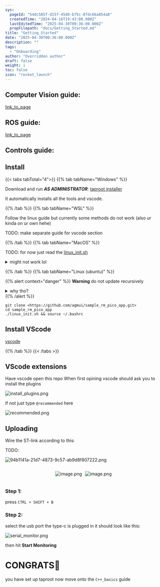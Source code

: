 ```yaml
---
sys:
  pageId: "54dc585f-d15f-45d0-b75c-8fdc66a854a8"
  createdTime: "2024-04-16T19:43:00.000Z"
  lastEditedTime: "2025-04-30T00:36:00.000Z"
  propFilepath: "docs/Getting_Started.md"
title: "Getting_Started"
date: "2025-04-30T00:36:00.000Z"
description: ""
tags:
  - "Onboarding"
author: "Overridden author"
draft: false
weight: 1
toc: false
icon: "rocket_launch"
---
```


## Computer Vision guide:

[link_to_page](86d45bc0-388b-4d26-8848-44f255f73d0e)

## ROS guide:

[link_to_page](3c76c1de-ec8f-46d6-8b0a-294005edc2d5)

## Controls guide:

## Install

{{< tabs tabTotal="4">}}
{{% tab tabName="Windows" %}}

Download and run _**AS ADMINISTRATOR**_: [taproot installer](https://github.com/Thornbots/TeachingFreshies/releases/tag/1.0)

It automatically installs all the tools and vscode.

{{% /tab %}}
{{% tab tabName="WSL" %}}

Follow the linux guide but currently some methods do not work (also ur kinda on ur own hehe)

TODO: make separate guide for vscode section

{{% /tab %}}
{{% tab tabName="MacOS" %}}

TODO: for now just read the [linux_init.sh](https://github.com/agmui/sample_rm_pico_app/blob/main/linux_init.sh)

<details>
<summary>might not work lol</summary>

`brew install libusb pkg-config`

Next install: [vscode](https://code.visualstudio.com/Download)

</details>

{{% /tab %}}
{{% tab tabName="Linux (ubuntu)" %}}

{{% alert context="danger" %}}
**Warning** do not update recursively
<details>
<summary>why tho?</summary>
There are some submodules that may go on for a while (like tinyusb) and I highly
recommend you don't need to get them.
If you want to see what submodules I update just look in `linux_init.sh`
</details>
{{% /alert %}}

```shell
git clone <https://github.com/agmui/sample_rm_pico_app.git>
cd sample_rm_pico_app
./linux_init.sh && source ~/.bashrc
```

## Install VScode

[vscode](https://code.visualstudio.com/Download)

{{% /tab %}}
{{< /tabs >}}

## VScode extensions

Have vscode open this repo
When first opining vscode should ask you to install the plugins

![install_plugins.png](https://prod-files-secure.s3.us-west-2.amazonaws.com/d518164a-d88e-44d1-a4ee-3adb3bd8bce0/89bd30f0-1825-4e77-867b-0a41ce370880/install_plugins.png?X-Amz-Algorithm=AWS4-HMAC-SHA256&X-Amz-Content-Sha256=UNSIGNED-PAYLOAD&X-Amz-Credential=ASIAZI2LB466WWW2MFR4%2F20250804%2Fus-west-2%2Fs3%2Faws4_request&X-Amz-Date=20250804T081441Z&X-Amz-Expires=3600&X-Amz-Security-Token=IQoJb3JpZ2luX2VjEAcaCXVzLXdlc3QtMiJGMEQCIGo1E8TcUO23gpwT%2B2rjWEj38R2DBsClRlXKOgzGRd7qAiAzkJ4vflfi%2FPKo%2FOCGBgHjxEfg3am23iUpHY3opdwctyr%2FAwhAEAAaDDYzNzQyMzE4MzgwNSIMURqCvEEXWJm3UDX0KtwDk%2BTGBQT2y1jAXBFRbUnhdv%2FLlFk2OU2TVeqYL8o9E5GbFtBhsZ23KWLJHsjZxcK5R9l%2FMEhWvXWDAYTsnjnKgUME6PiqwPTZ%2Btp1Nrvl%2BWh0wWoXoZu1k1M50RLq2rzfULtUEAH8VTLPWZhuTsW9Sr%2Fw41o%2BwPs6v%2FYd%2Fdbrg9XEe%2Fl37Y2HbGGPP1t3F3%2BWSguXzDhWHENZX7LwU3njEfmUwwMA2krZ%2BS47CyS19WZleQgRk4e4e%2B4%2FbMLliPD4FCmXPQqlxpzMeCQv%2FZhWo8vony0o9ceRlWRa3wdptBbd5aPpqAcN2636nH1xM2cY%2B04XXQ8lErHY81jbf8OTEylpFX40AHuf8LM29gh9ev2AQ6dxKpOTPmY8%2FhXzaHsGSWZ5JWf1%2Be9UlWjIvJPxxA3dD321u3ZqGxSSxBuZ7NzO6t1t8CtSCBcMf2ByI3HEge5hrgxOZAhaGcpgjfu1%2Ff7%2FLtQEDk5BbUuYfJwWSCq6faJJFU3MsOcoS18g3CfNHnwv49Tg0%2BWIHjxDpFaSnVbN8noRcrwP4PlvWIB2QeEIsgOhPJdpDZWBa%2FAt6XdO2AACyn4bxD07IhwcBys6cNkElvzV4jO3d2kpqU6SI4afqhNOaq%2Fv2P%2BbhikwpLfBxAY6pgF3147%2FLEpRd%2FLT%2Bu%2BQS1oQOg7OYklJCm3Nxp9q1Ny0wOQJ0pxdVx2VUmCLMdLrkTL7UpP%2FcazA7tbZLH4UUbS%2FM337aTpd1%2FgzgJpp%2F0aiSIucLDnV9qng875Up0wskQoA5RrsL04fecZ0Y9LDr%2BEM35b716oRh0XGdMWt%2BNtU19vShqker6kkzRGjgK2hqTbKhnQvI0YLPHmcrL%2FKiNJZuE37iOsq&X-Amz-Signature=4a411539c98afdca8f42ddb3b47702331b53e8caae0fccf82d9d0e4ee13b6d46&X-Amz-SignedHeaders=host&x-amz-checksum-mode=ENABLED&x-id=GetObject)

If not just type `@recommended` here  

![recommended.png](https://prod-files-secure.s3.us-west-2.amazonaws.com/d518164a-d88e-44d1-a4ee-3adb3bd8bce0/61e661e9-5d85-4dfc-be0d-8d2097a5e793/recommended.png?X-Amz-Algorithm=AWS4-HMAC-SHA256&X-Amz-Content-Sha256=UNSIGNED-PAYLOAD&X-Amz-Credential=ASIAZI2LB466WWW2MFR4%2F20250804%2Fus-west-2%2Fs3%2Faws4_request&X-Amz-Date=20250804T081441Z&X-Amz-Expires=3600&X-Amz-Security-Token=IQoJb3JpZ2luX2VjEAcaCXVzLXdlc3QtMiJGMEQCIGo1E8TcUO23gpwT%2B2rjWEj38R2DBsClRlXKOgzGRd7qAiAzkJ4vflfi%2FPKo%2FOCGBgHjxEfg3am23iUpHY3opdwctyr%2FAwhAEAAaDDYzNzQyMzE4MzgwNSIMURqCvEEXWJm3UDX0KtwDk%2BTGBQT2y1jAXBFRbUnhdv%2FLlFk2OU2TVeqYL8o9E5GbFtBhsZ23KWLJHsjZxcK5R9l%2FMEhWvXWDAYTsnjnKgUME6PiqwPTZ%2Btp1Nrvl%2BWh0wWoXoZu1k1M50RLq2rzfULtUEAH8VTLPWZhuTsW9Sr%2Fw41o%2BwPs6v%2FYd%2Fdbrg9XEe%2Fl37Y2HbGGPP1t3F3%2BWSguXzDhWHENZX7LwU3njEfmUwwMA2krZ%2BS47CyS19WZleQgRk4e4e%2B4%2FbMLliPD4FCmXPQqlxpzMeCQv%2FZhWo8vony0o9ceRlWRa3wdptBbd5aPpqAcN2636nH1xM2cY%2B04XXQ8lErHY81jbf8OTEylpFX40AHuf8LM29gh9ev2AQ6dxKpOTPmY8%2FhXzaHsGSWZ5JWf1%2Be9UlWjIvJPxxA3dD321u3ZqGxSSxBuZ7NzO6t1t8CtSCBcMf2ByI3HEge5hrgxOZAhaGcpgjfu1%2Ff7%2FLtQEDk5BbUuYfJwWSCq6faJJFU3MsOcoS18g3CfNHnwv49Tg0%2BWIHjxDpFaSnVbN8noRcrwP4PlvWIB2QeEIsgOhPJdpDZWBa%2FAt6XdO2AACyn4bxD07IhwcBys6cNkElvzV4jO3d2kpqU6SI4afqhNOaq%2Fv2P%2BbhikwpLfBxAY6pgF3147%2FLEpRd%2FLT%2Bu%2BQS1oQOg7OYklJCm3Nxp9q1Ny0wOQJ0pxdVx2VUmCLMdLrkTL7UpP%2FcazA7tbZLH4UUbS%2FM337aTpd1%2FgzgJpp%2F0aiSIucLDnV9qng875Up0wskQoA5RrsL04fecZ0Y9LDr%2BEM35b716oRh0XGdMWt%2BNtU19vShqker6kkzRGjgK2hqTbKhnQvI0YLPHmcrL%2FKiNJZuE37iOsq&X-Amz-Signature=7ab90811a760683425c540d0b0348fec4db0302e269ff01c51a8c719c3a184bb&X-Amz-SignedHeaders=host&x-amz-checksum-mode=ENABLED&x-id=GetObject)

## Uploading

Wire the ST-link according to this:

TODO:

![94b1141a-21d7-4873-9c57-ab9d8f807222.png](https://prod-files-secure.s3.us-west-2.amazonaws.com/d518164a-d88e-44d1-a4ee-3adb3bd8bce0/e5fad17d-ab82-4300-9f4c-505ab4b1202c/94b1141a-21d7-4873-9c57-ab9d8f807222.png?X-Amz-Algorithm=AWS4-HMAC-SHA256&X-Amz-Content-Sha256=UNSIGNED-PAYLOAD&X-Amz-Credential=ASIAZI2LB466WWW2MFR4%2F20250804%2Fus-west-2%2Fs3%2Faws4_request&X-Amz-Date=20250804T081441Z&X-Amz-Expires=3600&X-Amz-Security-Token=IQoJb3JpZ2luX2VjEAcaCXVzLXdlc3QtMiJGMEQCIGo1E8TcUO23gpwT%2B2rjWEj38R2DBsClRlXKOgzGRd7qAiAzkJ4vflfi%2FPKo%2FOCGBgHjxEfg3am23iUpHY3opdwctyr%2FAwhAEAAaDDYzNzQyMzE4MzgwNSIMURqCvEEXWJm3UDX0KtwDk%2BTGBQT2y1jAXBFRbUnhdv%2FLlFk2OU2TVeqYL8o9E5GbFtBhsZ23KWLJHsjZxcK5R9l%2FMEhWvXWDAYTsnjnKgUME6PiqwPTZ%2Btp1Nrvl%2BWh0wWoXoZu1k1M50RLq2rzfULtUEAH8VTLPWZhuTsW9Sr%2Fw41o%2BwPs6v%2FYd%2Fdbrg9XEe%2Fl37Y2HbGGPP1t3F3%2BWSguXzDhWHENZX7LwU3njEfmUwwMA2krZ%2BS47CyS19WZleQgRk4e4e%2B4%2FbMLliPD4FCmXPQqlxpzMeCQv%2FZhWo8vony0o9ceRlWRa3wdptBbd5aPpqAcN2636nH1xM2cY%2B04XXQ8lErHY81jbf8OTEylpFX40AHuf8LM29gh9ev2AQ6dxKpOTPmY8%2FhXzaHsGSWZ5JWf1%2Be9UlWjIvJPxxA3dD321u3ZqGxSSxBuZ7NzO6t1t8CtSCBcMf2ByI3HEge5hrgxOZAhaGcpgjfu1%2Ff7%2FLtQEDk5BbUuYfJwWSCq6faJJFU3MsOcoS18g3CfNHnwv49Tg0%2BWIHjxDpFaSnVbN8noRcrwP4PlvWIB2QeEIsgOhPJdpDZWBa%2FAt6XdO2AACyn4bxD07IhwcBys6cNkElvzV4jO3d2kpqU6SI4afqhNOaq%2Fv2P%2BbhikwpLfBxAY6pgF3147%2FLEpRd%2FLT%2Bu%2BQS1oQOg7OYklJCm3Nxp9q1Ny0wOQJ0pxdVx2VUmCLMdLrkTL7UpP%2FcazA7tbZLH4UUbS%2FM337aTpd1%2FgzgJpp%2F0aiSIucLDnV9qng875Up0wskQoA5RrsL04fecZ0Y9LDr%2BEM35b716oRh0XGdMWt%2BNtU19vShqker6kkzRGjgK2hqTbKhnQvI0YLPHmcrL%2FKiNJZuE37iOsq&X-Amz-Signature=c59cbc88ca1f6bd7fbf6c34187a0dc79b1111c18c9ec8f30fd1da94577f14161&X-Amz-SignedHeaders=host&x-amz-checksum-mode=ENABLED&x-id=GetObject)

<div style="display: flex;flex-direction: row; column-gap:10px; max-width: 630px;justify-content: center;">
<div>

![image.png](https://prod-files-secure.s3.us-west-2.amazonaws.com/d518164a-d88e-44d1-a4ee-3adb3bd8bce0/210ecb78-1116-4d7b-b9b7-2292f66fa2c2/image.png?X-Amz-Algorithm=AWS4-HMAC-SHA256&X-Amz-Content-Sha256=UNSIGNED-PAYLOAD&X-Amz-Credential=ASIAZI2LB4665225GW2H%2F20250804%2Fus-west-2%2Fs3%2Faws4_request&X-Amz-Date=20250804T081443Z&X-Amz-Expires=3600&X-Amz-Security-Token=IQoJb3JpZ2luX2VjEAcaCXVzLXdlc3QtMiJHMEUCIAtSBtolZkC6l9TzaFsfizc9tZL%2Ba2dWqPIr8ryi97y%2FAiEA%2BjFBAohlS5Y0P4EWmkkvr1rWtjW16ki0f0uQFdJSG8Eq%2FwMIQBAAGgw2Mzc0MjMxODM4MDUiDJKcocJmA21z6WnJYyrcAxggtmaKMj%2F3JyjlBowqwiq%2FUNhcuBtSa8I%2BgQq64r5o8Up49mTD525rXjkBX36HNTTFGgpIMrMY754F16QnYCawOv%2F0%2BYGfGFdlA3uJd%2F2VlL6bgxQ2g2MoXcEjGBsUyIWb0BIS3nlHlbtx48ncPO4XHgaDNXv66wuuytwIf4NsFxmFk%2F4TeDFnMz7fL9edub72Ju7ARH9%2BWE61YooFFMJ5anR2D4xnz9mbnCFz5izSGgljLpIPAdhGPU3deru9m%2F61Ap6O4328c%2BnSc%2BYShr1DJE1bc%2FsHUW6sQjQbM%2BwJ2knRIcMOCdMVTu4jyMzNncTQ249JB8lS7XFZa%2FT4glB0o6a7TKLz%2BXiju9p8hjjgyzWThkWY%2FsSiAQ0AIpHfs7nW9qAFBvUurwCuEeZgBmEMqedp%2Bk7fAVDdtWAGYBvBWqNfMtdZn7UJJk5edEJa0lmeRfJEvAnfLhUleMzBY0%2FD5WGqO14ZKe1x2E%2BVsDZpoZPT1pxIfCAfY6LcYBLmRLPOUFCpPF7Gap1KTpREGhsrvNSB%2Ft5MERtUyviGf5I167tZ1ZyqRLJhh19UHq%2FR34kQf1sFqi7ZxTqZVpL7yzJoub%2FQa7imlLt%2FRQjzWm%2FrF%2FAfVPRDfOpJxkxVMLa4wcQGOqUBAnladep9L6nkwAM%2BdrPL8mhoAl3voKOLSaV5%2B55WqnUiaKoDEKbKiCsKSxz3iauFQciMm1hYIyMq2kv3FUy2Oxi7o4J6ywcLE%2Fpil3lAsIxecXMo87uXNr%2BWS%2FilYsbOzaFlreGvRIFt09DAWOCrg%2BQ2AUqgPJKAxaVCWk565sr84esWSUExjdPCU7rHO55pL9JPcXfX6C7fSrnXSWMnrkIgr%2Bw4&X-Amz-Signature=27a13d71199bc0aefd7943ac8e2b61068e255d5b66ae9dbda70889c4fc9af638&X-Amz-SignedHeaders=host&x-amz-checksum-mode=ENABLED&x-id=GetObject)

</div>
<div>

![image.png](https://prod-files-secure.s3.us-west-2.amazonaws.com/d518164a-d88e-44d1-a4ee-3adb3bd8bce0/33a0fd0f-8ca6-4a86-8e09-26e95ded1fff/image.png?X-Amz-Algorithm=AWS4-HMAC-SHA256&X-Amz-Content-Sha256=UNSIGNED-PAYLOAD&X-Amz-Credential=ASIAZI2LB466WKDZ4YIF%2F20250804%2Fus-west-2%2Fs3%2Faws4_request&X-Amz-Date=20250804T081443Z&X-Amz-Expires=3600&X-Amz-Security-Token=IQoJb3JpZ2luX2VjEAcaCXVzLXdlc3QtMiJIMEYCIQDPs5qp3VQ00GvtU9eoyjX3tDmeLob6%2FjH%2BV0bfYSRmqgIhAJG9gDQFbC6Zx7d7Ukzu09xn%2BZdixznQoI0p5n9xHnClKv8DCEAQABoMNjM3NDIzMTgzODA1IgxmquLqM9Dwg4yrwW0q3APD7s3KeilpKEs0W%2BhKQikegLzG7oFcmmAL5kjm2lsvHpYo4idfAgSxFuLA7SdnqhdJvcO1tzLqHxc%2BpfUWX13G9Jcaj9yNP5ZYtYE9LPYHFMza8TjbMOnQRU8m1zqyggJ78dGrm%2FHkBMz0u2MWa8aH3jFa7G9qkr2rKJaKu%2BBscKnq0cHyBexZs%2BjiQDzOOydMVw8dZCoBUsQTKvYDm0UrOIQiUN129gXUJnMHJNHkJEArIteNm19SYSymk5Ptwjuxl8PEYLR8V0Lc4J1IAWxPiMjDcAxDSgK48jJRDnunH9Xz79F4ySiN6eTMJjIyj9NfEunXYxeiNA9mkLQBDMbJlfHIyE9KkDfEmJ6eE1pyJuV0gerKx1yG8q4Fi5XxJ4Ow00cOvqFzA7ZHnj08ywZAuo%2BIMM9IACqTYp31P0upqPuouJ4iqokPESb3IplaJaa0cs8XnITuzmYAU8E89hhWZsmy32%2BvmGdmur5Fr9AIahMLGomlSgzaKBTsXbFQSGkvWEG6qk4GmP3LXSRVBWpi%2B39aJQ2xhGlP%2FTtnlzmo1gqto46%2FfBAllGskkiDdaEkmNVdMXBhnmpTJzBgnpifM1JdWHInWVhbghI%2F%2FJIy65IhTAvllIsniVrQHDTCsuMHEBjqkAbYfNbRBn233IOCAelgaa5ltqQZdcSJ%2FaAv7lPx8AxZYi6sAUZjH37NqHx28r%2FF743Xz4Y2pYO8%2Fp0QUzfqcxheyOdv8ZakHaf51NP8Gg15ZagAOV2Uypew9im5YgQHsbkpH%2BcrCRtvBgrc2TDKOhMsY4uxCQUeCi1WbYmzXtz6WwUB9z0b%2BvGaKpW56bK7p3VVQ%2Fd8LMaC2ypg77l8JfiYehdfu&X-Amz-Signature=0db154820a6a2293d3866c47dac33086043bfc02d99d793855033ba2e51ae265&X-Amz-SignedHeaders=host&x-amz-checksum-mode=ENABLED&x-id=GetObject)

</div>
</div>

### Step 1:

press `CTRL + SHIFT + B`

### Step 2:

select the usb port the type-c is plugged in it should look like this:

![serial_monitor.png](https://prod-files-secure.s3.us-west-2.amazonaws.com/d518164a-d88e-44d1-a4ee-3adb3bd8bce0/f03f4774-05d4-4393-b6a0-d5efb6d315ab/serial_monitor.png?X-Amz-Algorithm=AWS4-HMAC-SHA256&X-Amz-Content-Sha256=UNSIGNED-PAYLOAD&X-Amz-Credential=ASIAZI2LB466WWW2MFR4%2F20250804%2Fus-west-2%2Fs3%2Faws4_request&X-Amz-Date=20250804T081441Z&X-Amz-Expires=3600&X-Amz-Security-Token=IQoJb3JpZ2luX2VjEAcaCXVzLXdlc3QtMiJGMEQCIGo1E8TcUO23gpwT%2B2rjWEj38R2DBsClRlXKOgzGRd7qAiAzkJ4vflfi%2FPKo%2FOCGBgHjxEfg3am23iUpHY3opdwctyr%2FAwhAEAAaDDYzNzQyMzE4MzgwNSIMURqCvEEXWJm3UDX0KtwDk%2BTGBQT2y1jAXBFRbUnhdv%2FLlFk2OU2TVeqYL8o9E5GbFtBhsZ23KWLJHsjZxcK5R9l%2FMEhWvXWDAYTsnjnKgUME6PiqwPTZ%2Btp1Nrvl%2BWh0wWoXoZu1k1M50RLq2rzfULtUEAH8VTLPWZhuTsW9Sr%2Fw41o%2BwPs6v%2FYd%2Fdbrg9XEe%2Fl37Y2HbGGPP1t3F3%2BWSguXzDhWHENZX7LwU3njEfmUwwMA2krZ%2BS47CyS19WZleQgRk4e4e%2B4%2FbMLliPD4FCmXPQqlxpzMeCQv%2FZhWo8vony0o9ceRlWRa3wdptBbd5aPpqAcN2636nH1xM2cY%2B04XXQ8lErHY81jbf8OTEylpFX40AHuf8LM29gh9ev2AQ6dxKpOTPmY8%2FhXzaHsGSWZ5JWf1%2Be9UlWjIvJPxxA3dD321u3ZqGxSSxBuZ7NzO6t1t8CtSCBcMf2ByI3HEge5hrgxOZAhaGcpgjfu1%2Ff7%2FLtQEDk5BbUuYfJwWSCq6faJJFU3MsOcoS18g3CfNHnwv49Tg0%2BWIHjxDpFaSnVbN8noRcrwP4PlvWIB2QeEIsgOhPJdpDZWBa%2FAt6XdO2AACyn4bxD07IhwcBys6cNkElvzV4jO3d2kpqU6SI4afqhNOaq%2Fv2P%2BbhikwpLfBxAY6pgF3147%2FLEpRd%2FLT%2Bu%2BQS1oQOg7OYklJCm3Nxp9q1Ny0wOQJ0pxdVx2VUmCLMdLrkTL7UpP%2FcazA7tbZLH4UUbS%2FM337aTpd1%2FgzgJpp%2F0aiSIucLDnV9qng875Up0wskQoA5RrsL04fecZ0Y9LDr%2BEM35b716oRh0XGdMWt%2BNtU19vShqker6kkzRGjgK2hqTbKhnQvI0YLPHmcrL%2FKiNJZuE37iOsq&X-Amz-Signature=f127446a2acd8acdac839628b23b2ed6ec05c4ac0769e8d51b0a3d39512eacaa&X-Amz-SignedHeaders=host&x-amz-checksum-mode=ENABLED&x-id=GetObject)

then hit **Start Monitoring**

# CONGRATS🎉

you have set up taproot now move onto the `C++_basics` guide
